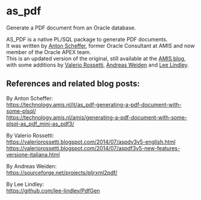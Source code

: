 # as_pdf
Generate a PDF document from an Oracle database.

AS_PDF is a native PL/SQL package to generate PDF documents.  
It was written by [Anton Scheffer](https://github.com/antonscheffer), former Oracle Consultant at AMIS and now member of the Oracle APEX team.  
This is an updated version of the original, still available at the [AMIS blog](https://technology.amis.nl/amis/generating-a-pdf-document-with-some-plsql-as_pdf_mini-as_pdf3/), with some additions by [Valerio Rossetti](https://valeriorossetti.blogspot.com/), [Andreas Weiden](https://sourceforge.net/u/aweiden/profile/) and [Lee Lindley](https://github.com/lee-lindley).

## References and related blog posts:
By Anton Scheffer:  
https://technology.amis.nl/it/as_pdf-generating-a-pdf-document-with-some-plsql/  
https://technology.amis.nl/amis/generating-a-pdf-document-with-some-plsql-as_pdf_mini-as_pdf3/  

By Valerio Rossetti:  
https://valeriorossetti.blogspot.com/2014/07/aspdv3v5-english.html  
https://valeriorossetti.blogspot.com/2014/07/aspdf3v5-new-features-versione-italiana.html  

By Andreas Weiden:  
https://sourceforge.net/projects/pljrxml2pdf/  

By Lee Lindley:  
https://github.com/lee-lindley/PdfGen  
